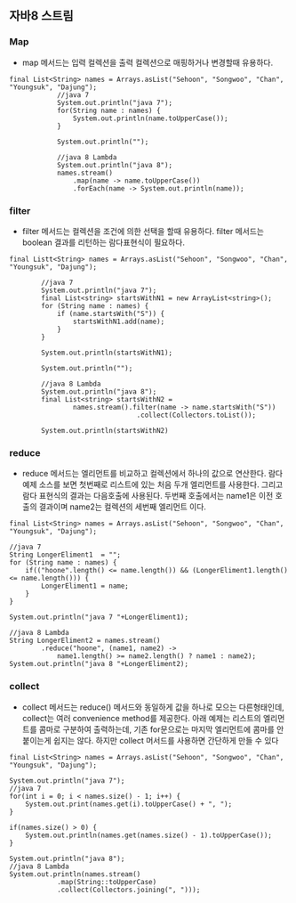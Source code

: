 ## 자바8 스트림 

### Map

- map 메서드는 입력 컬렉션을 출력 컬렉션으로 매핑하거나 변경할때 유용하다.

```
final List<String> names = Arrays.asList("Sehoon", "Songwoo", "Chan", "Youngsuk", "Dajung");
            //java 7
            System.out.println("java 7");
            for(String name : names) {
                System.out.println(name.toUpperCase());
            }
 
            System.out.println("");
 
            //java 8 Lambda
            System.out.println("java 8");
            names.stream()
                .map(name -> name.toUpperCase())
                .forEach(name -> System.out.println(name));

```

### filter

- filter 메서드는 컬렉션을 조건에 의한 선택을 할때 유용하다. filter 메서드는
boolean 결과를 리턴하는 람다표현식이 필요하다.

```
final Listt<String> names = Arrays.asList("Sehoon", "Songwoo", "Chan", "Youngsuk", "Dajung");
 
        //java 7
        System.out.println("java 7");
        final List<string> startsWithN1 = new ArrayList<string>();
        for (String name : names) {
            if (name.startsWith("S")) {
                startsWithN1.add(name);
            }
        }
 
        System.out.println(startsWithN1);
 
        System.out.println("");
 
        //java 8 Lambda
        System.out.println("java 8");
        final List<string> startsWithN2 = 
                names.stream().filter(name -> name.startsWith("S"))
                                .collect(Collectors.toList());
 
        System.out.println(startsWithN2)
```

### reduce
- reduce 메서드는 엘리먼트를 비교하고 컬렉션에서 하나의 값으로 연산한다.
람다 예제 소스를 보면 첫번째로 리스트에 있는 처음 두개 엘리먼트를 사용한다. 그리고 람다 표현식의 결과는 다음호출에 사용된다.
두번째 호출에서는 name1은 이전 호출의 결과이며 name2는 컬렉션의 세번째 엘리먼트 이다.

```
final List<String> names = Arrays.asList("Sehoon", "Songwoo", "Chan", "Youngsuk", "Dajung");
 
//java 7
String LongerEliment1  = "";
for (String name : names) {
    if(("hoone".length() <= name.length()) && (LongerEliment1.length() <= name.length())) {
        LongerEliment1 = name;
    }
}
 
System.out.println("java 7 "+LongerEliment1);
 
//java 8 Lambda
String LongerEliment2 = names.stream()
        .reduce("hoone", (name1, name2) ->
            name1.length() >= name2.length() ? name1 : name2);
System.out.println("java 8 "+LongerEliment2);
```

### collect
- collect 메서드는 reduce() 메서드와 동일하게 값을 하나로 모으는 다른형태인데, collect는 여러 convenience method를 제공한다.
아래 예제는 리스트의 엘리먼트를 콤마로 구분하여 출력하는데, 기존 for문으로는 마지막 엘리먼트에 콤마를 안붙이는게 쉽지는 않다. 
하지만 collect 머서드를 사용하면 간단하게 만들 수 있다

```
final List<String> names = Arrays.asList("Sehoon", "Songwoo", "Chan", "Youngsuk", "Dajung");
 
System.out.println("java 7");
//java 7
for(int i = 0; i < names.size() - 1; i++) {
    System.out.print(names.get(i).toUpperCase() + ", ");
}
 
if(names.size() > 0) {
    System.out.println(names.get(names.size() - 1).toUpperCase());
}
 
System.out.println("java 8");
//java 8 Lambda
System.out.println(names.stream()
            .map(String::toUpperCase)
            .collect(Collectors.joining(", ")));
```



